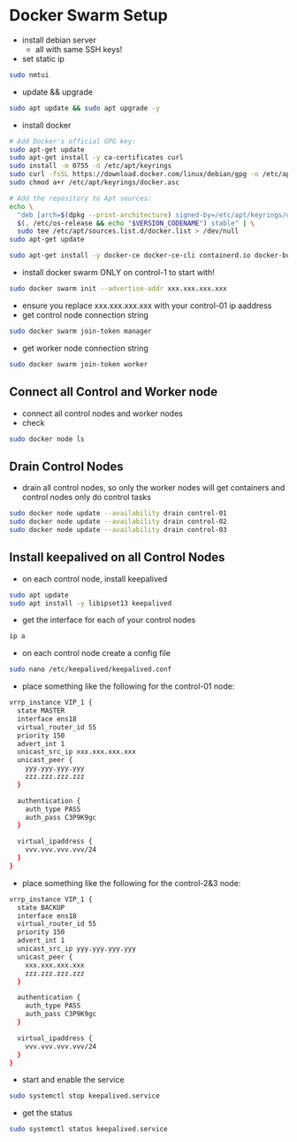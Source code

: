 # Docker Swarm Setup

- install debian server
  - all with same SSH keys!
- set static ip
```BASH
sudo nmtui
```
- update && upgrade
```BASH
sudo apt update && sudo apt upgrade -y
```
- install docker
```BASH
# Add Docker's official GPG key:
sudo apt-get update
sudo apt-get install -y ca-certificates curl
sudo install -m 0755 -d /etc/apt/keyrings
sudo curl -fsSL https://download.docker.com/linux/debian/gpg -o /etc/apt/keyrings/docker.asc
sudo chmod a+r /etc/apt/keyrings/docker.asc

# Add the repository to Apt sources:
echo \
  "deb [arch=$(dpkg --print-architecture) signed-by=/etc/apt/keyrings/docker.asc] https://download.docker.com/linux/debian \
  $(. /etc/os-release && echo "$VERSION_CODENAME") stable" | \
  sudo tee /etc/apt/sources.list.d/docker.list > /dev/null
sudo apt-get update

sudo apt-get install -y docker-ce docker-ce-cli containerd.io docker-buildx-plugin docker-compose-plugin
```
- install docker swarm ONLY on control-1 to start with!
```BASH
sudo docker swarm init --advertise-addr xxx.xxx.xxx.xxx
```
  - ensure you replace xxx.xxx.xxx.xxx with your control-01 ip aaddress
- get control node connection string
```BASH
sudo docker swarm join-token manager
```
- get worker node connection string
```BASH
sudo docker swarm join-token worker
```

## Connect all Control and Worker node
- connect all control nodes and worker nodes
- check
```BASH
sudo docker node ls
```

## Drain Control Nodes
- drain all control nodes, so only the worker nodes will get containers and control nodes only do control tasks
```BASH
sudo docker node update --availability drain control-01
sudo docker node update --availability drain control-02
sudo docker node update --availability drain control-03
```

## Install keepalived on all Control Nodes
- on each control node, install keepalived
```BASH
sudo apt update
sudo apt install -y libipset13 keepalived
```
- get the interface for each of your control nodes
```BASH
ip a
```
- on each control node create a config file
```BASH
sudo nano /etc/keepalived/keepalived.conf
```
- place something like the following for the control-01 node:
```BASH
vrrp_instance VIP_1 {
  state MASTER
  interface ens18
  virtual_router_id 55
  priority 150
  advert_int 1
  unicast_src_ip xxx.xxx.xxx.xxx
  unicast_peer {
    yyy.yyy.yyy.yyy
    zzz.zzz.zzz.zzz
  }

  authentication {
    auth_type PASS
    auth_pass C3P9K9gc
  }

  virtual_ipaddress {
    vvv.vvv.vvv.vvv/24
  }
}
```
- place something like the following for the control-2&3 node:
```BASH
vrrp_instance VIP_1 {
  state BACKUP
  interface ens18
  virtual_router_id 55
  priority 150
  advert_int 1
  unicast_src_ip yyy.yyy.yyy.yyy
  unicast_peer {
    xxx.xxx.xxx.xxx
    zzz.zzz.zzz.zzz
  }

  authentication {
    auth_type PASS
    auth_pass C3P9K9gc
  }

  virtual_ipaddress {
    vvv.vvv.vvv.vvv/24
  }
}
```
- start and enable the service
```BASH
sudo systemctl stop keepalived.service
```
- get the status
```BASH
sudo systemctl status keepalived.service
```

